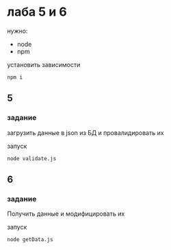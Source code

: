 # лаба 5 и 6

нужно: 
* node 
* npm

установить зависимости 
```
npm i
```

## 5

### задание 
загрузить данные в json из БД и провалидировать их

запуск
```
node validate.js
```

## 6

### задание 
Получить данные и модифицировать их

запуск
```
node getData.js
```
